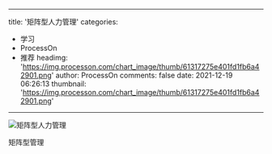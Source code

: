 
---
title: '矩阵型人力管理'
categories: 
 - 学习
 - ProcessOn
 - 推荐
headimg: 'https://img.processon.com/chart_image/thumb/61317275e401fd1fb6a42901.png'
author: ProcessOn
comments: false
date: 2021-12-19 06:26:13
thumbnail: 'https://img.processon.com/chart_image/thumb/61317275e401fd1fb6a42901.png'
---

<div>   
<img class="thumb" alt="矩阵型人力管理" src="https://img.processon.com/chart_image/thumb/61317275e401fd1fb6a42901.png" referrerpolicy="no-referrer">
<p>矩阵型管理</p>  
</div>
            